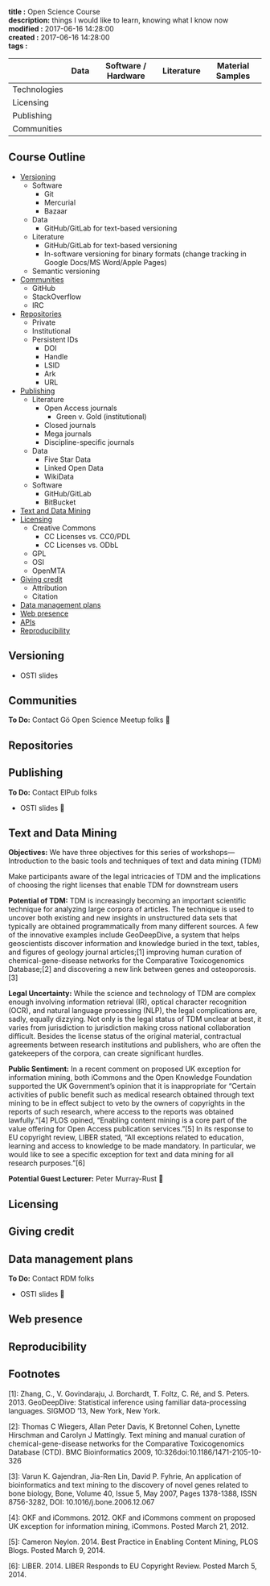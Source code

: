 **title      :** Open Science Course  
**description:** things I would like to learn, knowing what I know now  
**modified   :** 2017-06-16 14:28:00  
**created    :** 2017-06-16 14:28:00  
**tags       :** 

|              | Data | Software / Hardware | Literature | Material Samples |
| ------------ | ---- | ------------------- | ---------- | ---------------- |
| Technologies |      |                     |            |                  |
| Licensing    |      |                     |            |                  |
| Publishing   |      |                     |            |                  |
| Communities  |      |                     |            |                  |
 
## Course Outline
 
- [Versioning](#versioning)
    - Software
        - Git
        - Mercurial
        - Bazaar
    - Data
        - GitHub/GitLab for text-based versioning
    - Literature
        - GitHub/GitLab for text-based versioning
        - In-software versioning for binary formats (change tracking in Google Docs/MS Word/Apple Pages)
    - Semantic versioning
- [Communities](#communities)
    - GitHub
    - StackOverflow
    - IRC
- [Repositories](#repositories)
    - Private
    - Institutional
    - Persistent IDs
		- DOI
		- Handle
		- LSID
		- Ark
		- URL
- [Publishing](#publishing)
    - Literature
    	- Open Access journals
			- Green v. Gold (institutional)
		- Closed journals
		- Mega journals
		- Discipline-specific journals
	- Data
		- Five Star Data
		- Linked Open Data
		- WikiData
	- Software
		- GitHub/GitLab
		- BitBucket
- [Text and Data Mining](#text-and-data-mining)
- [Licensing](#licensing)
	- Creative Commons
		- CC Licenses vs. CC0/PDL
		- CC Licenses vs. ODbL
	- GPL
	- OSI
	- OpenMTA
- [Giving credit](#giving-credit)
	- Attribution
	- Citation
- [Data management plans](#data-management-plans)
- [Web presence](#web-presence)
- [APIs](#apis)
- [Reproducibility](#reproducibility)
 
## Versioning

- OSTI slides
 
## Communities

**To Do:** Contact Gö Open Science Meetup folks

## Repositories
 
## Publishing

**To Do:** Contact ElPub folks

- OSTI slides

## Text and Data Mining

**Objectives:** We have three objectives for this series of workshops—
Introduction to the basic tools and techniques of text and data mining (TDM)

Make participants aware of the legal intricacies of TDM and the implications of choosing the right licenses that enable TDM for downstream users

**Potential of TDM:** TDM is increasingly becoming an important scientific technique for analyzing large corpora of articles. The technique is used to uncover both existing and new insights in unstructured data sets that typically are obtained programmatically from many different sources. A few of the innovative examples include GeoDeepDive, a system that helps geoscientists discover information and knowledge buried in the text, tables, and figures of geology journal articles;[1] improving human curation of chemical-gene-disease networks for the Comparative Toxicogenomics Database;[2] and discovering a new link between genes and osteoporosis.[3]

**Legal Uncertainty:** While the science and technology of TDM are complex enough involving information retrieval (IR), optical character recognition (OCR), and natural language processing (NLP), the legal complications are, sadly, equally dizzying. Not only is the legal status of TDM unclear at best, it varies from jurisdiction to jurisdiction making cross national collaboration difficult. Besides the license status of the original material, contractual agreements between research institutions and publishers, who are often the gatekeepers of the corpora, can create significant hurdles. 

**Public Sentiment:** In a recent comment on proposed UK exception for information mining, both iCommons and the Open Knowledge Foundation supported the UK Government’s opinion that it is inappropriate for “Certain activities of public benefit such as medical research obtained through text mining to be in effect subject to veto by the owners of copyrights in the reports of such research, where access to the reports was obtained lawfully.”[4] PLOS opined, “Enabling content mining is a core part of the value offering for Open Access publication services.”[5] In its response to EU copyright review, LIBER stated, “All exceptions related to education, learning and access to knowledge to be made mandatory. In particular, we would like to see a specific exception for text and data mining for all research purposes.”[6]

**Potential Guest Lecturer:** Peter Murray-Rust

## Licensing
 
## Giving credit

## Data management plans
**To Do:** Contact RDM folks

- OSTI slides

## Web presence
 
## Reproducibility

## Footnotes

[1]: Zhang, C., V. Govindaraju, J. Borchardt, T. Foltz, C. Ré, and S. Peters. 2013. GeoDeepDive: Statistical inference using familiar data-processing languages. SIGMOD ’13, New York, New York.

[2]: Thomas C Wiegers, Allan Peter Davis, K Bretonnel Cohen, Lynette Hirschman and Carolyn J Mattingly. Text mining and manual curation of chemical-gene-disease networks for the Comparative Toxicogenomics Database (CTD). BMC Bioinformatics 2009, 10:326doi:10.1186/1471-2105-10-326

[3]: Varun K. Gajendran, Jia-Ren Lin, David P. Fyhrie, An application of bioinformatics and text mining to the discovery of novel genes related to bone biology, Bone, Volume 40, Issue 5, May 2007, Pages 1378-1388, ISSN 8756-3282, DOI: 10.1016/j.bone.2006.12.067

[4]: OKF and iCommons. 2012. OKF and iCommons comment on proposed UK exception for information mining, iCommons. Posted March 21, 2012.

[5]: Cameron Neylon. 2014. Best Practice in Enabling Content Mining, PLOS Blogs. Posted March 9, 2014.

[6]: LIBER. 2014. LIBER Responds to EU Copyright Review. Posted March 5, 2014.